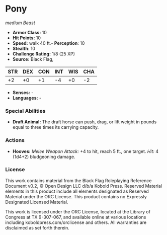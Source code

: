 # Pony

*medium* *Beast*

- **Armor Class:** 10
- **Hit Points:** 10 
- **Speed:** walk 40 ft.- **Perception**: 10
- **Stealth**: 10
- **Challenge Rating:** 1/8 (25 XP)
- **Source:** Black Flag,

| STR | DEX | CON | INT | WIS | CHA |
| --- | --- | --- | --- | --- | --- |
| +2 | +0 | +1 | -4 | +0 | -2 |

- **Senses:** -
- **Languages:** -

### Special Abilities

- **Draft Animal:** The draft horse can push, drag, or lift weight in pounds equal to three times its carrying capacity.

### Actions

- **Hooves:** _Melee Weapon Attack:_ +4 to hit, reach 5 ft., one target. _Hit:_ 4 (1d4+2) bludgeoning damage.


### License

This work contains material from the Black Flag Roleplaying Reference Document v0.2, © Open Design LLC d/b/a Kobold Press. Reserved Material elements in this product include all elements designated as Reserved Material under the ORC License. This product contains no Expressly Designated Licensed Material.

This work is licensed under the ORC License, located at the Library of Congress at TX 9-307-067, and available online at various locations including koboldpress.com/orclicense and others. All warranties are disclaimed as set forth therein.
